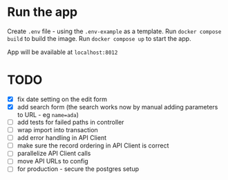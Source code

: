 # Run the app
Create `.env` file - using the `.env-example` as a template.
Run `docker compose build` to build the image.
Run `docker compose up` to start the app.

App will be available at `localhost:8012`

# TODO
- [x] fix date setting on the edit form
- [x] add search form (the search works now by manual adding parameters to URL - eg `name=ada`)
- [ ] add tests for failed paths in controller
- [ ] wrap import into transaction
- [ ] add error handling in API Client
- [ ] make sure the record ordering in API Client is correct
- [ ] parallelize API Client calls
- [ ] move API URLs to config
- [ ] for production - secure the postgres setup